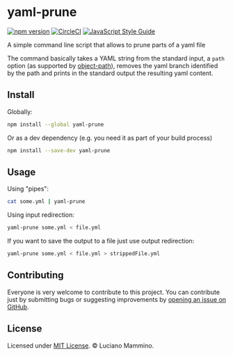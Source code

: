 # yaml-prune

[![npm version](https://badge.fury.io/js/yaml-prune.svg)](http://badge.fury.io/js/yaml-prune)
[![CircleCI](https://circleci.com/gh/lmammino/yaml-prune.svg?style=shield)](https://circleci.com/gh/lmammino/yaml-prune)
[![JavaScript Style Guide](https://img.shields.io/badge/code_style-standard-brightgreen.svg)](https://standardjs.com)


A simple command line script that allows to prune parts of a yaml file

The command basically takes a YAML string from the standard input, a `path` option (as supported by [object-path](http://npm.im/object-path)), removes the yaml branch identified by the path and prints in the standard output the resulting yaml content.


## Install

Globally:

```bash
npm install --global yaml-prune
```

Or as a dev dependency (e.g. you need it as part of your build process)

```bash
npm install --save-dev yaml-prune
```


## Usage

Using "pipes":

```bash
cat some.yml | yaml-prune
```

Using input redirection:

```bash
yaml-prune some.yml < file.yml
```

If you want to save the output to a file just use output redirection:

```bash
yaml-prune some.yml < file.yml > strippedFile.yml
```


## Contributing

Everyone is very welcome to contribute to this project.
You can contribute just by submitting bugs or suggesting improvements by
[opening an issue on GitHub](https://github.com/lmammino/yaml-prune/issues).


## License

Licensed under [MIT License](LICENSE). © Luciano Mammino.
